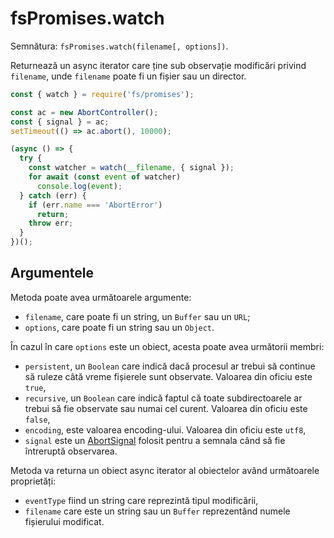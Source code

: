 # fsPromises.watch

Semnătura: `fsPromises.watch(filename[, options])`.

Returnează un async iterator care ține sub observație modificări privind `filename`, unde `filename` poate fi un fișier sau un director.

```javascript
const { watch } = require('fs/promises');

const ac = new AbortController();
const { signal } = ac;
setTimeout(() => ac.abort(), 10000);

(async () => {
  try {
    const watcher = watch(__filename, { signal });
    for await (const event of watcher)
      console.log(event);
  } catch (err) {
    if (err.name === 'AbortError')
      return;
    throw err;
  }
})();
```

## Argumentele

Metoda poate avea următoarele argumente:

- `filename`, care poate fi un string, un `Buffer` sau un `URL`;
- `options`, care poate fi un string sau un `Object`.

În cazul în care `options` este un obiect, acesta poate avea următorii membri:

- `persistent`, un `Boolean` care indică dacă procesul ar trebui să continue să ruleze câtă vreme fișierele sunt observate. Valoarea din oficiu este `true`,
- `recursive`, un `Boolean` care indică faptul că toate subdirectoarele ar trebui să fie observate sau numai cel curent. Valoarea din oficiu este `false`,
- `encoding`, este valoarea encoding-ului. Valoarea din oficiu este `utf8`,
- `signal` este un [AbortSignal](https://nodejs.org/api/globals.html#globals_class_abortsignal) folosit pentru a semnala când să fie întreruptă observarea.

Metoda va returna un obiect async iterator al obiectelor având următoarele proprietăți:
- `eventType` fiind un string care reprezintă tipul modificării,
- `filename` care este un string sau un `Buffer` reprezentând numele fișierului modificat.
